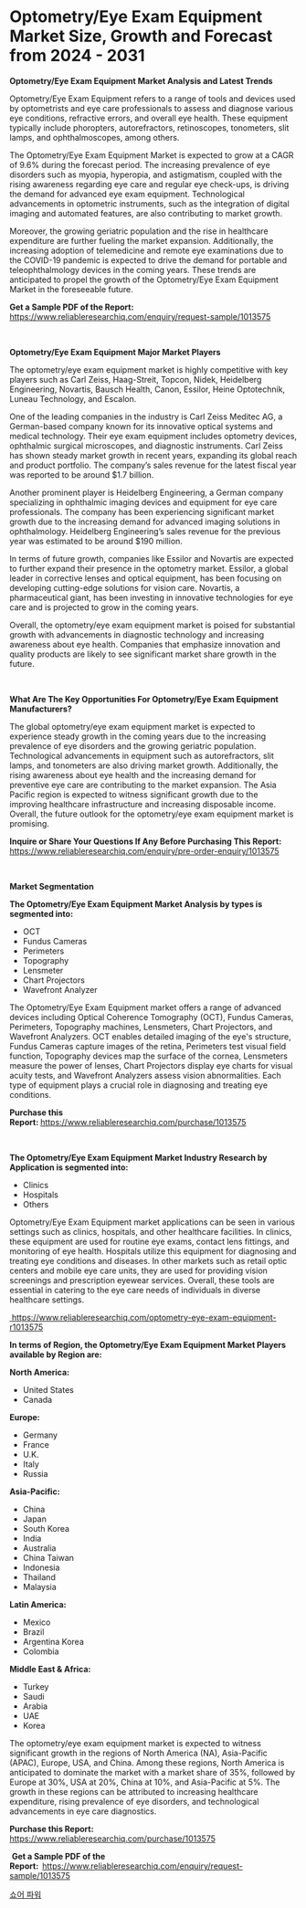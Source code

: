 <p><h1>Optometry/Eye Exam Equipment Market Size, Growth and Forecast from 2024 - 2031</h1></p><p><strong>Optometry/Eye Exam Equipment Market Analysis and Latest Trends</strong></p>
<p><p>Optometry/Eye Exam Equipment refers to a range of tools and devices used by optometrists and eye care professionals to assess and diagnose various eye conditions, refractive errors, and overall eye health. These equipment typically include phoropters, autorefractors, retinoscopes, tonometers, slit lamps, and ophthalmoscopes, among others.</p><p>The Optometry/Eye Exam Equipment Market is expected to grow at a CAGR of 9.6% during the forecast period. The increasing prevalence of eye disorders such as myopia, hyperopia, and astigmatism, coupled with the rising awareness regarding eye care and regular eye check-ups, is driving the demand for advanced eye exam equipment. Technological advancements in optometric instruments, such as the integration of digital imaging and automated features, are also contributing to market growth.</p><p>Moreover, the growing geriatric population and the rise in healthcare expenditure are further fueling the market expansion. Additionally, the increasing adoption of telemedicine and remote eye examinations due to the COVID-19 pandemic is expected to drive the demand for portable and teleophthalmology devices in the coming years. These trends are anticipated to propel the growth of the Optometry/Eye Exam Equipment Market in the foreseeable future.</p></p>
<p><strong>Get a Sample PDF of the Report:&nbsp;</strong> <a href="https://www.reliableresearchiq.com/enquiry/request-sample/1013575">https://www.reliableresearchiq.com/enquiry/request-sample/1013575</a></p>
<p>&nbsp;</p>
<p><strong>Optometry/Eye Exam Equipment Major Market Players</strong></p>
<p><p>The optometry/eye exam equipment market is highly competitive with key players such as Carl Zeiss, Haag-Streit, Topcon, Nidek, Heidelberg Engineering, Novartis, Bausch Health, Canon, Essilor, Heine Optotechnik, Luneau Technology, and Escalon. </p><p>One of the leading companies in the industry is Carl Zeiss Meditec AG, a German-based company known for its innovative optical systems and medical technology. Their eye exam equipment includes optometry devices, ophthalmic surgical microscopes, and diagnostic instruments. Carl Zeiss has shown steady market growth in recent years, expanding its global reach and product portfolio. The company’s sales revenue for the latest fiscal year was reported to be around $1.7 billion.</p><p>Another prominent player is Heidelberg Engineering, a German company specializing in ophthalmic imaging devices and equipment for eye care professionals. The company has been experiencing significant market growth due to the increasing demand for advanced imaging solutions in ophthalmology. Heidelberg Engineering’s sales revenue for the previous year was estimated to be around $190 million.</p><p>In terms of future growth, companies like Essilor and Novartis are expected to further expand their presence in the optometry market. Essilor, a global leader in corrective lenses and optical equipment, has been focusing on developing cutting-edge solutions for vision care. Novartis, a pharmaceutical giant, has been investing in innovative technologies for eye care and is projected to grow in the coming years.</p><p>Overall, the optometry/eye exam equipment market is poised for substantial growth with advancements in diagnostic technology and increasing awareness about eye health. Companies that emphasize innovation and quality products are likely to see significant market share growth in the future.</p></p>
<p>&nbsp;</p>
<p><strong>What Are The Key Opportunities For Optometry/Eye Exam Equipment Manufacturers?</strong></p>
<p><p>The global optometry/eye exam equipment market is expected to experience steady growth in the coming years due to the increasing prevalence of eye disorders and the growing geriatric population. Technological advancements in equipment such as autorefractors, slit lamps, and tonometers are also driving market growth. Additionally, the rising awareness about eye health and the increasing demand for preventive eye care are contributing to the market expansion. The Asia Pacific region is expected to witness significant growth due to the improving healthcare infrastructure and increasing disposable income. Overall, the future outlook for the optometry/eye exam equipment market is promising.</p></p>
<p><strong>Inquire or Share Your Questions If Any Before Purchasing This Report:</strong> <a href="https://www.reliableresearchiq.com/enquiry/pre-order-enquiry/1013575">https://www.reliableresearchiq.com/enquiry/pre-order-enquiry/1013575</a></p>
<p>&nbsp;</p>
<p><strong>Market Segmentation</strong></p>
<p><strong>The Optometry/Eye Exam Equipment Market Analysis by types is segmented into:</strong></p>
<p><ul><li>OCT</li><li>Fundus Cameras</li><li>Perimeters</li><li>Topography</li><li>Lensmeter</li><li>Chart Projectors</li><li>Wavefront Analyzer</li></ul></p>
<p><p>The Optometry/Eye Exam Equipment market offers a range of advanced devices including Optical Coherence Tomography (OCT), Fundus Cameras, Perimeters, Topography machines, Lensmeters, Chart Projectors, and Wavefront Analyzers. OCT enables detailed imaging of the eye's structure, Fundus Cameras capture images of the retina, Perimeters test visual field function, Topography devices map the surface of the cornea, Lensmeters measure the power of lenses, Chart Projectors display eye charts for visual acuity tests, and Wavefront Analyzers assess vision abnormalities. Each type of equipment plays a crucial role in diagnosing and treating eye conditions.</p></p>
<p><strong>Purchase this Report:&nbsp;</strong><a href="https://www.reliableresearchiq.com/purchase/1013575">https://www.reliableresearchiq.com/purchase/1013575</a></p>
<p>&nbsp;</p>
<p><strong>The Optometry/Eye Exam Equipment Market Industry Research by Application is segmented into:</strong></p>
<p><ul><li>Clinics</li><li>Hospitals</li><li>Others</li></ul></p>
<p><p>Optometry/Eye Exam Equipment market applications can be seen in various settings such as clinics, hospitals, and other healthcare facilities. In clinics, these equipment are used for routine eye exams, contact lens fittings, and monitoring of eye health. Hospitals utilize this equipment for diagnosing and treating eye conditions and diseases. In other markets such as retail optic centers and mobile eye care units, they are used for providing vision screenings and prescription eyewear services. Overall, these tools are essential in catering to the eye care needs of individuals in diverse healthcare settings.</p></p>
<p><a href="https://www.reliableresearchiq.com/optometry-eye-exam-equipment-r1013575">&nbsp;https://www.reliableresearchiq.com/optometry-eye-exam-equipment-r1013575</a></p>
<p><strong>In terms of Region, the Optometry/Eye Exam Equipment Market Players available by Region are:</strong></p>
<p>
    <p> <strong> North America: </strong>
        <ul>
            <li>United States</li>
            <li>Canada</li>
        </ul>
        </p> 
    <p> <strong> Europe: </strong>
        <ul>
            <li>Germany</li>
            <li>France</li>
            <li>U.K.</li>
            <li>Italy</li>
            <li>Russia</li>
        </ul>
        </p> 
    <p> <strong> Asia-Pacific: </strong>
        <ul>
            <li>China</li>
            <li>Japan</li>
            <li>South Korea</li>
            <li>India</li>
            <li>Australia</li>
            <li>China Taiwan</li>
            <li>Indonesia</li>
            <li>Thailand</li>
            <li>Malaysia</li>
        </ul>
        </p> 
    <p> <strong> Latin America: </strong>
        <ul>
            <li>Mexico</li>
            <li>Brazil</li>
            <li>Argentina Korea</li>
            <li>Colombia</li>
        </ul>
        </p> 
    <p> <strong> Middle East & Africa: </strong>
        <ul>
            <li>Turkey</li>
            <li>Saudi</li>
            <li>Arabia</li>
            <li>UAE</li>
            <li>Korea</li>
        </ul>
    </p>
    </p>
<p><p>The optometry/eye exam equipment market is expected to witness significant growth in the regions of North America (NA), Asia-Pacific (APAC), Europe, USA, and China. Among these regions, North America is anticipated to dominate the market with a market share of 35%, followed by Europe at 30%, USA at 20%, China at 10%, and Asia-Pacific at 5%. The growth in these regions can be attributed to increasing healthcare expenditure, rising prevalence of eye disorders, and technological advancements in eye care diagnostics.</p></p>
<p><strong>Purchase this Report: </strong><a href="https://www.reliableresearchiq.com/purchase/1013575">https://www.reliableresearchiq.com/purchase/1013575</a></p>
<p>&nbsp;<strong>Get a Sample PDF of the Report:&nbsp;&nbsp;</strong><a href="https://www.reliableresearchiq.com/enquiry/request-sample/1013575">https://www.reliableresearchiq.com/enquiry/request-sample/1013575</a></p>
<p><strong></strong></p>
<p><p><a href="https://github.com/hxzi07639916/Market-Research-Report-List-3/blob/main/517506477687.md">쇼어 파워</a></p></p>